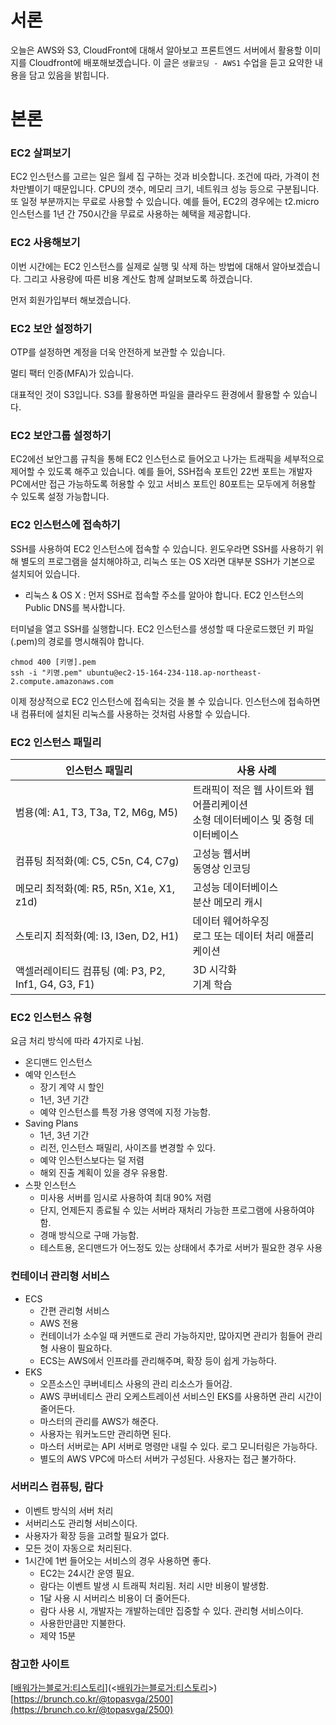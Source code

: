 # 서론

오늘은 AWS와 S3, CloudFront에 대해서 알아보고 프론트엔드 서버에서 활용할 이미지를 Cloudfront에 배포해보겠습니다. 이 글은 `생활코딩 - AWS1` 수업을 듣고 요약한 내용을 담고 있음을 밝힙니다.

# 본론

### EC2 살펴보기

EC2 인스턴스를 고르는 일은 월세 집 구하는 것과 비슷합니다. 조건에 따라, 가격이 천차만별이기 때문입니다.
CPU의 갯수, 메모리 크기, 네트워크 성능 등으로 구분됩니다. 또 일정 부분까지는 무료로 사용할 수 있습니다. 예를 들어, EC2의 경우에는 t2.micro 인스턴스를 1년 간 750시간을 무료로 사용하는 혜택을 제공합니다.

### EC2 사용해보기

이번 시간에는 EC2 인스턴스를 실제로 실행 및 삭제 하는 방법에 대해서 알아보겠습니다. 그리고 사용량에 따른 비용 계산도 함께 살펴보도록 하겠습니다.

먼저 회원가입부터 해보겠습니다.

### EC2 보안 설정하기

OTP를 설정하면 계정을 더욱 안전하게 보관할 수 있습니다.

멀티 팩터 인증(MFA)가 있습니다.

대표적인 것이 S3입니다. S3를 활용하면 파일을 클라우드 환경에서 활용할 수 있습니다.

### EC2 보안그룹 설정하기

EC2에선 보안그룹 규칙을 통해 EC2 인스턴스로 들어오고 나가는 트래픽을 세부적으로 제어할 수 있도록 해주고 있습니다.
예를 들어, SSH접속 포트인 22번 포트는 개발자 PC에서만 접근 가능하도록 허용할 수 있고 서비스 포트인 80포트는 모두에게 허용할 수 있도록 설정 가능합니다.

### EC2 인스턴스에 접속하기

SSH를 사용하여 EC2 인스턴스에 접속할 수 있습니다. 윈도우라면 SSH를 사용하기 위해 별도의 프로그램을 설치해야하고, 리눅스 또는 OS X라면 대부분 SSH가 기본으로 설치되어 있습니다.

- 리눅스 & OS X : 먼저 SSH로 접속할 주소를 알아야 합니다. EC2 인스턴스의 Public DNS를 복사합니다.

터미널을 열고 SSH를 실행합니다. EC2 인스턴스를 생성할 때 다운로드했던 키 파일(.pem)의 경로를 명시해줘야 합니다.

```shell
chmod 400 [키명].pem
ssh -i "키명.pem" ubuntu@ec2-15-164-234-118.ap-northeast-2.compute.amazonaws.com
```

이제 정상적으로 EC2 인스턴스에 접속되는 것을 볼 수 있습니다. 인스턴스에 접속하면 내 컴퓨터에 설치된 리눅스를 사용하는 것처럼 사용할 수 있습니다.

### EC2 인스턴스 패밀리

| 인스턴스 패밀리                                      | 사용 사례                                                                              |
| ---------------------------------------------------- | -------------------------------------------------------------------------------------- |
| 범용(예: A1, T3, T3a, T2, M6g, M5)                   | 트래픽이 적은 웹 사이트와 웹 어플리케이션 <br/> 소형 데이터베이스 및 중형 데이터베이스 |
| 컴퓨팅 최적화(예: C5, C5n, C4, C7g)                  | 고성능 웹서버 <br/> 동영상 인코딩                                                      |
| 메모리 최적화(예: R5, R5n, X1e, X1, z1d)             | 고성능 데이터베이스 <br/> 분산 메모리 캐시                                             |
| 스토리지 최적화(예: I3, I3en, D2, H1)                | 데이터 웨어하우징 <br /> 로그 또는 데이터 처리 애플리케이션                            |
| 액셀러레이티드 컴퓨팅 (예: P3, P2, Inf1, G4, G3, F1) | 3D 시각화 <br /> 기계 학습                                                             |

### EC2 인스턴스 유형

요금 처리 방식에 따라 4가지로 나뉨. 

- 온디맨드 인스턴스 
- 예약 인스턴스  
  - 장기 계약 시 할인 
  - 1년, 3년 기간 
  - 예약 인스턴스를 특정 가용 영역에 지정 가능함. 
- Saving Plans 
  - 1년, 3년 기간
  - 리전, 인스턴스 패밀리, 사이즈를 변경할 수 있다. 
  - 예약 인스턴스보다는 덜 저렴
  - 해외 진출 계획이 있을 경우 유용함. 
- 스팟 인스턴스 
  - 미사용 서버를 임시로 사용하여 최대 90% 저렴
  - 단지, 언제든지 종료될 수 있는 서버라 재처리 가능한 프로그램에 사용하여야 함. 
  - 경매 방식으로 구매 가능함. 
  - 테스트용, 온디맨드가 어느정도 있는 상태에서 추가로 서버가 필요한 경우 사용 

### 컨테이너 관리형 서비스 

- ECS
  - 간편 관리형 서비스 
  - AWS 전용
  - 컨테이너가 소수일 때 커맨드로 관리 가능하지만, 많아지면 관리가 힘들어 관리형 사용이 필요하다. 
  - ECS는 AWS에서 인프라를 관리해주며, 확장 등이 쉽게 가능하다. 
- EKS
  - 오픈소스인 쿠버네티스 사용의 관리 리소스가 들어감. 
  - AWS 쿠버네티스 관리 오케스트레이션 서비스인 EKS를 사용하면 관리 시간이 줄어든다. 
  - 마스터의 관리를 AWS가 해준다. 
  - 사용자는 워커노드만 관리하면 된다. 
  - 마스터 서버로는 API 서버로 명령만 내릴 수 있다. 로그 모니터링은 가능하다. 
  - 별도의 AWS VPC에 마스터 서버가 구성된다. 사용자는 접근 불가하다. 

### 서버리스 컴퓨팅, 람다

- 이벤트 방식의 서버 처리
- 서버리스도 관리형 서비스이다. 
- 사용자가 확장 등을 고려할 필요가 없다. 
- 모든 것이 자동으로 처리된다. 
- 1시간에 1번 들어오는 서비스의 경우 사용하면 좋다. 
  - EC2는 24시간 운영 필요.
  - 람다는 이벤트 발생 시 트래픽 처리됨. 처리 시만 비용이 발생함. 
  - 1달 사용 시 서버리스 비용이 더 줄어든다. 
  - 람다 사용 시, 개발자는 개발하는데만 집중할 수 있다. 관리형 서비스이다. 
  - 사용한만큼만 지불한다. 
  - 제약 15분 

### 참고한 사이트

[[배워가는블로거:티스토리](https://zamezzz.tistory.com/301)](<[배워가는블로거:티스토리](https://zamezzz.tistory.com/301)>)
[https://brunch.co.kr/@topasvga/2500](https://brunch.co.kr/@topasvga/2500)